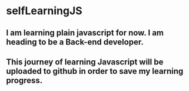 # selfLearningJS
## I am learning plain javascript for now. I am heading to be a Back-end developer.
## This journey of learning Javascript will be uploaded to github in order to save my learning progress.
